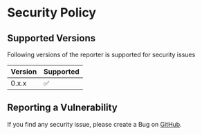 # Security Policy

## Supported Versions

Following versions of the reporter is supported for security issues

| Version | Supported          |
| ------- | ------------------ |
| 0.x.x   | :white_check_mark: |

## Reporting a Vulnerability

If you find any security issue, please create a Bug on [GitHub](https://github.com/WasiqB/ultra-reporter-app/issues/new).
